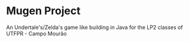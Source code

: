 # Mugen Project
 An Undertale's/Zelda's  game like building in Java for the LP2 classes of UTFPR - Campo Mourão
